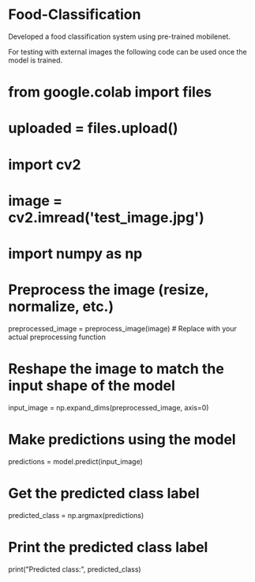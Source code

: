 # Food-Classification
Developed a food classification system using pre-trained mobilenet.

For testing with external images the following code can be used once the model is trained.


# from google.colab import files
# uploaded = files.upload()
# import cv2
# image = cv2.imread('test_image.jpg')
# import numpy as np

# Preprocess the image (resize, normalize, etc.)
preprocessed_image = preprocess_image(image)  # Replace with your actual preprocessing function

# Reshape the image to match the input shape of the model
input_image = np.expand_dims(preprocessed_image, axis=0)

# Make predictions using the model
predictions = model.predict(input_image)

# Get the predicted class label
predicted_class = np.argmax(predictions)

# Print the predicted class label
print("Predicted class:", predicted_class)

